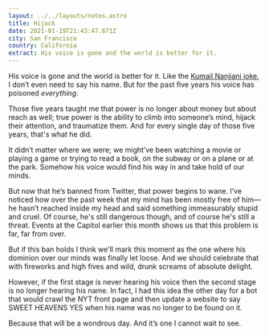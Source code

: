 ```yaml
---
layout: ../../layouts/notes.astro
title: Hijack
date: 2021-01-19T21:43:47.671Z
city: San Francisco
country: California
extract: His voice is gone and the world is better for it.
---
```


His voice is gone and the world is better for it. Like the [Kumail Nanjiani joke](https://twitter.com/kumailn/status/1253486486663475200?lang=en), I don’t even need to say his name. But for the past five years his voice has poisoned _everything_.

Those five years taught me that power is no longer about money but about reach as well; true power is the ability to climb into someone’s mind, hijack their attention, and traumatize them. And for every single day of those five years, that's what he did.

It didn’t matter where we were; we might’ve been watching a movie or playing a game or trying to read a book, on the subway or on a plane or at the park. Somehow his voice would find his way in and take hold of our minds.

But now that he’s banned from Twitter, that power begins to wane. I’ve noticed how over the past week that my mind has been mostly free of him—he hasn’t reached inside my head and said something immeasurably stupid and cruel. Of course, he's still dangerous though, and of course he's still a threat. Events at the Capitol earlier this month shows us that this problem is far, far from over.

But if this ban holds I think we'll mark this moment as the one where his dominion over our minds was finally let loose. And we should celebrate that with fireworks and high fives and wild, drunk screams of absolute delight.

However, if the first stage is never hearing his voice then the second stage is no longer hearing his name. In fact, I had this idea the other day for a bot that would crawl the NYT front page and then update a website to say SWEET HEAVENS YES when his name was no longer to be found on it.

Because that will be a wondrous day. And it’s one I cannot wait to see.
